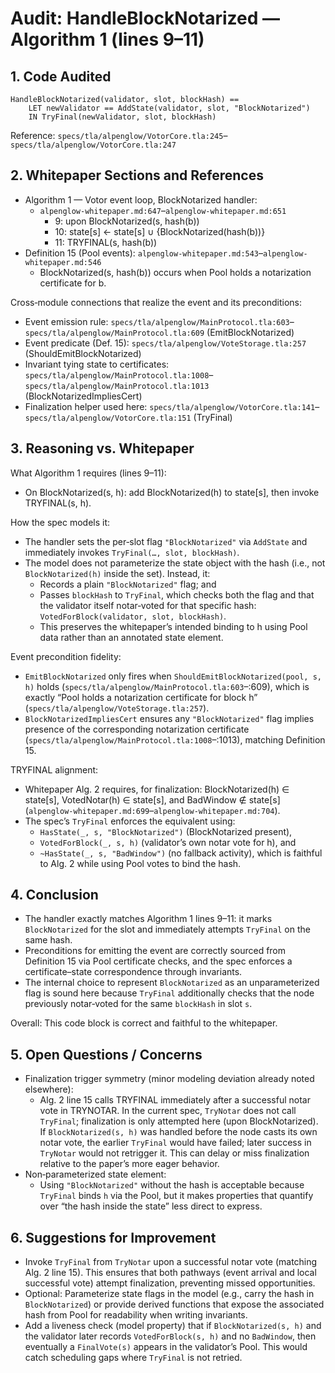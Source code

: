 # Audit: HandleBlockNotarized — Algorithm 1 (lines 9–11)

## 1. Code Audited

```
HandleBlockNotarized(validator, slot, blockHash) ==
    LET newValidator == AddState(validator, slot, "BlockNotarized")
    IN TryFinal(newValidator, slot, blockHash)
```

Reference: `specs/tla/alpenglow/VotorCore.tla:245`–`specs/tla/alpenglow/VotorCore.tla:247`

## 2. Whitepaper Sections and References

- Algorithm 1 — Votor event loop, BlockNotarized handler:
  - `alpenglow-whitepaper.md:647`–`alpenglow-whitepaper.md:651`
    - 9: upon BlockNotarized(s, hash(b))
    - 10: state[s] ← state[s] ∪ {BlockNotarized(hash(b))}
    - 11: TRYFINAL(s, hash(b))
- Definition 15 (Pool events): `alpenglow-whitepaper.md:543`–`alpenglow-whitepaper.md:546`
  - BlockNotarized(s, hash(b)) occurs when Pool holds a notarization certificate for b.

Cross‑module connections that realize the event and its preconditions:

- Event emission rule: `specs/tla/alpenglow/MainProtocol.tla:603`–`specs/tla/alpenglow/MainProtocol.tla:609` (EmitBlockNotarized)
- Event predicate (Def. 15): `specs/tla/alpenglow/VoteStorage.tla:257` (ShouldEmitBlockNotarized)
- Invariant tying state to certificates: `specs/tla/alpenglow/MainProtocol.tla:1008`–`specs/tla/alpenglow/MainProtocol.tla:1013` (BlockNotarizedImpliesCert)
- Finalization helper used here: `specs/tla/alpenglow/VotorCore.tla:141`–`specs/tla/alpenglow/VotorCore.tla:151` (TryFinal)

## 3. Reasoning vs. Whitepaper

What Algorithm 1 requires (lines 9–11):
- On BlockNotarized(s, h): add BlockNotarized(h) to state[s], then invoke TRYFINAL(s, h).

How the spec models it:
- The handler sets the per‑slot flag `"BlockNotarized"` via `AddState` and immediately invokes `TryFinal(…, slot, blockHash)`.
- The model does not parameterize the state object with the hash (i.e., not `BlockNotarized(h)` inside the set). Instead, it:
  - Records a plain `"BlockNotarized"` flag; and
  - Passes `blockHash` to `TryFinal`, which checks both the flag and that the validator itself notar‑voted for that specific hash: `VotedForBlock(validator, slot, blockHash)`.
  - This preserves the whitepaper’s intended binding to h using Pool data rather than an annotated state element.

Event precondition fidelity:
- `EmitBlockNotarized` only fires when `ShouldEmitBlockNotarized(pool, s, h)` holds (`specs/tla/alpenglow/MainProtocol.tla:603`–:609), which is exactly “Pool holds a notarization certificate for block h” (`specs/tla/alpenglow/VoteStorage.tla:257`).
- `BlockNotarizedImpliesCert` ensures any `"BlockNotarized"` flag implies presence of the corresponding notarization certificate (`specs/tla/alpenglow/MainProtocol.tla:1008`–:1013), matching Definition 15.

TRYFINAL alignment:
- Whitepaper Alg. 2 requires, for finalization: BlockNotarized(h) ∈ state[s], VotedNotar(h) ∈ state[s], and BadWindow ∉ state[s] (`alpenglow-whitepaper.md:699`–`alpenglow-whitepaper.md:704`).
- The spec’s `TryFinal` enforces the equivalent using:
  - `HasState(_, s, "BlockNotarized")` (BlockNotarized present),
  - `VotedForBlock(_, s, h)` (validator’s own notar vote for h), and
  - `~HasState(_, s, "BadWindow")` (no fallback activity),
  which is faithful to Alg. 2 while using Pool votes to bind the hash.

## 4. Conclusion

- The handler exactly matches Algorithm 1 lines 9–11: it marks `BlockNotarized` for the slot and immediately attempts `TryFinal` on the same hash.
- Preconditions for emitting the event are correctly sourced from Definition 15 via Pool certificate checks, and the spec enforces a certificate–state correspondence through invariants.
- The internal choice to represent `BlockNotarized` as an unparameterized flag is sound here because `TryFinal` additionally checks that the node previously notar‑voted for the same `blockHash` in slot `s`.

Overall: This code block is correct and faithful to the whitepaper.

## 5. Open Questions / Concerns

- Finalization trigger symmetry (minor modeling deviation already noted elsewhere):
  - Alg. 2 line 15 calls TRYFINAL immediately after a successful notar vote in TRYNOTAR. In the current spec, `TryNotar` does not call `TryFinal`; finalization is only attempted here (upon BlockNotarized). If `BlockNotarized(s, h)` was handled before the node casts its own notar vote, the earlier `TryFinal` would have failed; later success in `TryNotar` would not retrigger it. This can delay or miss finalization relative to the paper’s more eager behavior.
- Non‑parameterized state element:
  - Using `"BlockNotarized"` without the hash is acceptable because `TryFinal` binds `h` via the Pool, but it makes properties that quantify over “the hash inside the state” less direct to express.

## 6. Suggestions for Improvement

- Invoke `TryFinal` from `TryNotar` upon a successful notar vote (matching Alg. 2 line 15). This ensures that both pathways (event arrival and local successful vote) attempt finalization, preventing missed opportunities.
- Optional: Parameterize state flags in the model (e.g., carry the hash in `BlockNotarized`) or provide derived functions that expose the associated hash from Pool for readability when writing invariants.
- Add a liveness check (model property) that if `BlockNotarized(s, h)` and the validator later records `VotedForBlock(s, h)` and no `BadWindow`, then eventually a `FinalVote(s)` appears in the validator’s Pool. This would catch scheduling gaps where `TryFinal` is not retried.

